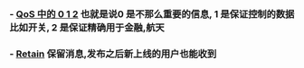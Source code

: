 
### - [QoS 中的 0 1 2](https://www.emqx.com/zh/blog/introduction-to-mqtt-qos)  也就是说0 是不那么重要的信息, 1 是保证控制的数据比如开关, 2 是保证精确用于金融,航天
### - [Retain](https://www.emqx.com/zh/blog/mqtt5-features-retain-message) 保留消息,发布之后新上线的用户也能收到

